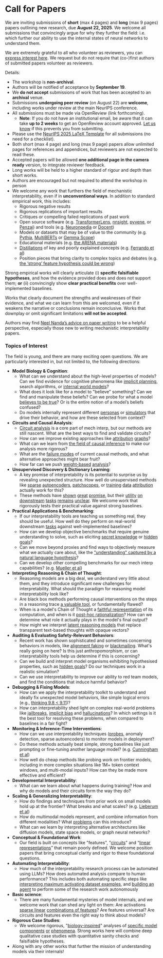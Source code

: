 # Call for Papers
We are inviting submissions of **short** (max 4 pages) and **long** (max 9 pages) papers outlining new research, due **August 22, 2025**. We welcome all submissions that convincingly argue for why they further the field: i.e. which further our ability to use the internal states of neural networks to understand them. 

We are extremely grateful to all who volunteer as reviewers, you can [express interest here](https://www.google.com/url?q=https://docs.google.com/forms/d/e/1FAIpQLSdiw1SJllzoTz_nqzDTzTOGb9DV3W_truQyh-WvYj_QGIi7Mg/viewform?usp%3Ddialog&sa=D&source=editors&ust=1753600200326379&usg=AOvVaw1NCC_kd1KGllZJyRTkTGCV). We request but do not require that (co-)first authors of submitted papers volunteer as reviewers. 

Details: 
* The workshop is **non-archival**.
* Authors will be notified of acceptance by **September 19**.
* We **do not accept** submissions of work that has been accepted to an **archival** venue.
* Submissions **undergoing peer review** (on August 22) are **welcome**, including works under review at the main NeurIPS conference.
* All submissions must be made via OpenReview (link forthcoming).
  * **Note**: If you do not have an institutional email, be aware that it can take **up to 2 weeks** to get an OpenReview account approved. [Let us know](mailto:neurips2025@mechinterpworkshop.com) if this prevents you from submitting.
* Please use the [NeurIPS 2025 LaTeX Template](https://www.google.com/url?q=https://media.neurips.cc/Conferences/NeurIPS2025/Styles.zip&sa=D&source=editors&ust=1753600200328133&usg=AOvVaw1gDEw4Mbd_f9OMLZ9QLO0t) for all submissions (no need for a checklist).
* Both short (max 4 page) and long (max 9 page) papers allow unlimited pages for references and appendices, but reviewers are not expected to read these.
* Accepted papers will be allowed **one additional page in the camera ready** version, to integrate reviewer feedback.
* Long works will be held to a higher standard of rigour and depth than short works.
* Authors are encouraged but not required to attend the workshop in person
* We welcome any work that furthers the field of mechanistic interpretability, even if in **unconventional ways**. In addition to standard empirical work, this includes:
  * Rigorous negative results
  * Rigorous replications of important results
  * Critiques or compelling failed replications of past work
  * Open source software (e.g. [TransformerLens](https://www.google.com/url?q=https://github.com/neelnanda-io/TransformerLens&sa=D&source=editors&ust=1753600200330675&usg=AOvVaw2ogtKlqJcxC1JSVr-IoOjR), [nnsight](https://www.google.com/url?q=https://github.com/ndif-team/nnsight&sa=D&source=editors&ust=1753600200330835&usg=AOvVaw1Ox7lFbGN5Z93UieouryLs), [pyvene](https://www.google.com/url?q=https://github.com/stanfordnlp/pyvene/tree/main/pyvene/models/mlp&sa=D&source=editors&ust=1753600200330990&usg=AOvVaw2Pr7Bzf_nENpvCM39r3FsF), or [Penzai](https://www.google.com/url?q=https://github.com/google-deepmind/penzai&sa=D&source=editors&ust=1753600200331197&usg=AOvVaw3P2vsjGrwJAGJ_WCcihYOX)) and tools (e.g. [Neuronpedia](https://www.google.com/url?q=http://neuronpedia.org&sa=D&source=editors&ust=1753600200331449&usg=AOvVaw3eX7C3qV2Pkctt_eyCoGxR) or [Docent](https://www.google.com/url?q=https://transluce.org/introducing-docent&sa=D&source=editors&ust=1753600200331618&usg=AOvVaw3QitGHeSU80FQoREyAq4Mb))
  * Models or datasets that may be of value to the community (e.g. [Pythia](https://www.google.com/url?q=https://arxiv.org/abs/2304.01373&sa=D&source=editors&ust=1753600200331971&usg=AOvVaw2qS3luvB-PDRzefOelKhUr), [MultiBERTs](https://www.google.com/url?q=https://arxiv.org/abs/2106.16163&sa=D&source=editors&ust=1753600200332125&usg=AOvVaw30NQXei77d4BgKBfpDsTL8) or [Gemma Scope](https://www.google.com/url?q=https://arxiv.org/abs/2408.05147&sa=D&source=editors&ust=1753600200332213&usg=AOvVaw2ZYgF1gt1V-2rZqHc7h-S2))
  * Educational materials (e.g. [the ARENA materials](https://www.google.com/url?q=https://arena3-chapter1-transformer-interp.streamlit.app/&sa=D&source=editors&ust=1753600200332465&usg=AOvVaw2-0dpRR1D8SZx47gzjr0zH))
  * [Distillations](https://www.google.com/url?q=https://distill.pub/2017/research-debt/&sa=D&source=editors&ust=1753600200332613&usg=AOvVaw1GYKQLME5TCqOBuJIGhzx3) of key and poorly explained concepts (e.g. [Ferrando et al](https://www.google.com/url?q=https://arxiv.org/abs/2405.00208&sa=D&source=editors&ust=1753600200332798&usg=AOvVaw30yvx4u2UL9am3gXAyHM7s))
  * Position pieces that bring clarity to complex topics and debates (e.g. [the ‘strong’ feature hypothesis could be wrong](https://www.google.com/url?q=https://www.alignmentforum.org/posts/tojtPCCRpKLSHBdpn/the-strong-feature-hypothesis-could-be-wrong&sa=D&source=editors&ust=1753600200333085&usg=AOvVaw2vvlKB0ywoX7VqWyZ-48dT))

Strong empirical works will clearly articulate (i) **specific falsifiable hypotheses**, and how the evidence provided does and does not support them; **or** (ii) convincingly show **clear practical benefits** over well-implemented baselines. 

Works that clearly document the strengths and weaknesses of their evidence, and what we can learn from this are welcomed, even if it weakens the narrative or conclusions remain inconclusive. Works that downplay or omit significant limitations **will not be accepted**. 

Authors may find [Neel Nanda’s advice on paper writing](https://www.google.com/url?q=https://www.alignmentforum.org/posts/eJGptPbbFPZGLpjsp/highly-opinionated-advice-on-how-to-write-ml-papers&sa=D&source=editors&ust=1753600200335205&usg=AOvVaw1QgSPOTVwnhw1dnTLJLKPd) to be a helpful perspective, especially those new to writing mechanistic interpretability papers. 
### Topics of Interest
The field is young, and there are many exciting open questions. We are particularly interested in, but not limited to, the following directions: 
* **Model Biology & Cognition**:
  * What can we understand about the high-level properties of models? Can we find evidence for cognitive phenomena like [implicit planning](https://www.google.com/url?q=https://transformer-circuits.pub/2025/attribution-graphs/biology.html%23dives-poems&sa=D&source=editors&ust=1753600200336179&usg=AOvVaw2Wqxbdt7sXPgv8GfhGKT0v), search algorithms, or [internal world models](https://www.google.com/url?q=https://arxiv.org/abs/2210.13382&sa=D&source=editors&ust=1753600200336431&usg=AOvVaw3p8IaqCu8jiZ9HXsUZEWKX)?
  * What does it look like for a model to "believe" something? Can we find and manipulate these beliefs? Can we probe for what a model [believes to be true](https://www.google.com/url?q=https://arxiv.org/abs/2310.06824&sa=D&source=editors&ust=1753600200336907&usg=AOvVaw36U9I0c3cevAtFJxtlnA-3)? Or is the entire notion of a model’s beliefs confused?
  * Do models internally represent different [personas](https://www.google.com/url?q=https://arxiv.org/abs/2406.12094&sa=D&source=editors&ust=1753600200337268&usg=AOvVaw0EzXLiQ7LeEaVLtfdvVaQ3) or [simulators](https://www.google.com/url?q=https://www.nature.com/articles/s41586-023-06647-8&sa=D&source=editors&ust=1753600200337391&usg=AOvVaw2B5lwDBkHsExY53Boeofn5) that drive their behavior, and how are these selected from context?
* **Circuits and Causal Analysis**:
  * [Circuit analysis](https://www.google.com/url?q=https://distill.pub/2020/circuits/zoom-in/&sa=D&source=editors&ust=1753600200337738&usg=AOvVaw2ptksIJHp3P0pcD05uQUTU) is a core part of mech interp, but our methods are still nascent. What are the best ways to find and validate circuits?
  * How can we improve existing approaches like [attribution](https://www.google.com/url?q=https://arxiv.org/abs/2406.11944&sa=D&source=editors&ust=1753600200338094&usg=AOvVaw17gBLdRZTlEU9UdW8GOnn5) [graphs](https://www.google.com/url?q=https://transformer-circuits.pub/2025/attribution-graphs/methods.html&sa=D&source=editors&ust=1753600200338331&usg=AOvVaw0QbHfmbOXyYrS-UlVUzBlm)?
  * What can we learn from [the field of causal inference](https://www.google.com/url?q=https://arxiv.org/abs/2407.04690&sa=D&source=editors&ust=1753600200338699&usg=AOvVaw2yOFKzSiGDgN_da1Oe0HAp) to make our analysis more rigorous?
  * What are the [failure modes](https://www.google.com/url?q=https://arxiv.org/abs/2307.15771&sa=D&source=editors&ust=1753600200338909&usg=AOvVaw3TWlS6GtPmV1o9g69JTy51) of current causal methods, and what alternative approaches might bear fruit?
  * How far can we push [weight-based](https://www.google.com/url?q=https://arxiv.org/abs/2301.05217&sa=D&source=editors&ust=1753600200339126&usg=AOvVaw2D8M7Mds9-3Ok3VIVTgMdv) [analysis](https://www.google.com/url?q=https://arxiv.org/abs/2410.08417&sa=D&source=editors&ust=1753600200339219&usg=AOvVaw3McKRJGbgs_K60SyLEzUwU)?
* **Unsupervised Discovery & Dictionary Learning**:
  * A key promise of interpretability is its potential to surprise us by revealing unexpected structure. How well do unsupervised methods like [sparse](https://www.google.com/url?q=https://arxiv.org/abs/2103.15949&sa=D&source=editors&ust=1753600200339666&usg=AOvVaw1gOM9xWE6NVi-kL-pvrnS_) [autoencoders](https://www.google.com/url?q=https://transformer-circuits.pub/2023/monosemantic-features&sa=D&source=editors&ust=1753600200339764&usg=AOvVaw1Mh25lJ9GfePqh--c8rQcA), [patch](https://www.google.com/url?q=https://arxiv.org/abs/2401.06102&sa=D&source=editors&ust=1753600200339863&usg=AOvVaw0_1eIC-0n-_LpW9TKdG30Y)[scopes](https://www.google.com/url?q=https://arxiv.org/abs/2403.10949v2&sa=D&source=editors&ust=1753600200339928&usg=AOvVaw10n1rNzIwWOhteipF4OBwD), or [training](https://www.google.com/url?q=https://proceedings.mlr.press/v70/koh17a?ref%3Dhttps://githubhelp.com&sa=D&source=editors&ust=1753600200340028&usg=AOvVaw2vvtLkAD5OCp0toK488ChC) [data](https://www.google.com/url?q=https://arxiv.org/abs/2308.03296&sa=D&source=editors&ust=1753600200340108&usg=AOvVaw3odF_IpavYHQD5G4XSNAka) [attribution](https://www.google.com/url?q=https://arxiv.org/abs/2205.11482&sa=D&source=editors&ust=1753600200340191&usg=AOvVaw1L8kI0EqkmTD4da9xwJHdQ) actually work for this?
  * These methods have [shown](https://www.google.com/url?q=https://transformer-circuits.pub/2024/scaling-monosemanticity/index.html&sa=D&source=editors&ust=1753600200340378&usg=AOvVaw3fSfr7mYN0kMX2IDCVrEHj) [great](https://www.google.com/url?q=https://transformer-circuits.pub/2025/attribution-graphs/biology.html&sa=D&source=editors&ust=1753600200340495&usg=AOvVaw14A6f06G5P2kLuWixZmGpf) [promise](https://www.google.com/url?q=https://arxiv.org/abs/2503.10965&sa=D&source=editors&ust=1753600200340568&usg=AOvVaw0UjxbQav3GW1cWXOxixY-q), but their [utility](https://www.google.com/url?q=https://arxiv.org/abs/2502.16681&sa=D&source=editors&ust=1753600200340646&usg=AOvVaw2ze5Elc2iga3CVwA6t061I) [on](https://www.google.com/url?q=https://www.tilderesearch.com/blog/sieve&sa=D&source=editors&ust=1753600200340716&usg=AOvVaw059d_-Wr2MCsFy9jAJFgNi) [downstream](https://www.google.com/url?q=https://arxiv.org/abs/2501.17148&sa=D&source=editors&ust=1753600200340787&usg=AOvVaw17dg-dfwNkelkYPzB3ODWo) [tasks](https://www.google.com/url?q=https://transformer-circuits.pub/2024/features-as-classifiers/index.html&sa=D&source=editors&ust=1753600200340909&usg=AOvVaw3EvUcmyWE7Z9uT6fiJiHs7) [remains](https://www.google.com/url?q=https://arxiv.org/abs/2502.04382&sa=D&source=editors&ust=1753600200340990&usg=AOvVaw2_ZjReCxZrPwki_hHGToyv) [unclear](https://www.google.com/url?q=https://www.alignmentforum.org/posts/4uXCAJNuPKtKBsi28/negative-results-for-saes-on-downstream-tasks&sa=D&source=editors&ust=1753600200341098&usg=AOvVaw1tZsi2_5UnJwlBhnPJ6Ke2). We welcome work that rigorously tests their practical value against strong baselines.
* **Practical Applications & Benchmarking**:
  * If our interpretability tools are teaching us something real, they should be useful. How well do they perform on real-world downstream [tasks](https://www.google.com/url?q=https://www.lesswrong.com/posts/wGRnzCFcowRCrpX4Y/downstream-applications-as-validation-of-interpretability&sa=D&source=editors&ust=1753600200341591&usg=AOvVaw0ArjSRWEdhJhOAGoh9nsA5) against well-implemented baselines?
  * How can we develop objective benchmarks that require genuine understanding to solve, such as eliciting [secret knowledge](https://www.google.com/url?q=https://arxiv.org/abs/2505.14352&sa=D&source=editors&ust=1753600200341842&usg=AOvVaw328A7iW64FLMkDltW8YVs_) or [hidden goals](https://www.google.com/url?q=https://arxiv.org/abs/2503.10965&sa=D&source=editors&ust=1753600200341931&usg=AOvVaw3mFBdEcZvZFaPLBByaPAj5)?
  * Can we move beyond proxies and find ways to objectively measure what we actually care about, like the ["understanding" captured by a natural language hypothesis](https://www.google.com/url?q=https://arxiv.org/abs/2502.04382&sa=D&source=editors&ust=1753600200342225&usg=AOvVaw1Hx4xD6L7bR8zj7rPYJYlA)?
  * Can we develop other compelling benchmarks for our mech interp capabilities? (e.g. [Mueller et al](https://www.google.com/url?q=https://arxiv.org/abs/2504.13151&sa=D&source=editors&ust=1753600200342447&usg=AOvVaw3HT95xXFAkUI521NdzZIED))
* **Interpreting Reasoning & Chain of Thought**:
  * Reasoning models are a big deal, we understand very little about them, and they introduce significant new challenges for interpretability. What should the paradigm for reasoning model interpretability look like?
  * Are black box methods performing causal interventions on the steps in a reasoning trace [a valuable tool](https://www.google.com/url?q=https://arxiv.org/abs/2506.19143&sa=D&source=editors&ust=1753600200343086&usg=AOvVaw00LbxdQiNuyCgy2l8y2Pgr), or fundamentally flawed?
  * When is a model's Chain of Thought a [faithful representation](https://www.google.com/url?q=https://arxiv.org/abs/2305.04388&sa=D&source=editors&ust=1753600200343299&usg=AOvVaw0fRSSOJ5_b6yrUSCW-0d8G) of its computation, and when is it [post-hoc rationalization](https://www.google.com/url?q=https://arxiv.org/abs/2503.08679&sa=D&source=editors&ust=1753600200343426&usg=AOvVaw21pfVqH0WmfKlFzHTuviUS)? How can we determine what role it actually plays in the model's final output?
  * How might we interpret [latent reasoning models](https://www.google.com/url?q=https://arxiv.org/abs/2412.06769&sa=D&source=editors&ust=1753600200343650&usg=AOvVaw2cZ_pmmO3YZX7Az149xVSK) that replace transparent text-based thoughts with opaque vectors?
* **Auditing & Evaluating Safety-Relevant Behaviors**:
  * Recent work has shown sophisticated and sometimes concerning behaviors in models, like [alignment faking](https://www.google.com/url?q=https://arxiv.org/abs/2412.14093&sa=D&source=editors&ust=1753600200344174&usg=AOvVaw3tbv8TO94twZar5hJZpv-C) or [blackmailing](https://www.google.com/url?q=https://www.anthropic.com/research/agentic-misalignment&sa=D&source=editors&ust=1753600200344274&usg=AOvVaw0wa4m7JmB1GmuWkFqx2aDE). What's really going on here? Is this just anthropomorphism, or can interpretability tools help us determine if this is concerning?
  * Can we build and interpret model organisms exhibiting hypothesised properties, such as [hidden goals](https://www.google.com/url?q=https://arxiv.org/abs/2503.10965&sa=D&source=editors&ust=1753600200344670&usg=AOvVaw0DCXzpmxapZJw-8jsyrs2H)? Do our techniques work in a realistic simulation?
  * Can we use interpretability to improve our ability to red team models, and find the conditions that induce harmful behavior?
* **Debugging & Fixing Models**:
  * How can we apply the interpretability toolkit to understand and ideally fix unexpected model behaviors, like simple logical errors (e.g., [thinking 9.8 < 9.11](https://www.google.com/url?q=https://transluce.org/observability-interface&sa=D&source=editors&ust=1753600200345370&usg=AOvVaw0UBJDP7vlgOq5dPE6p-yvv))?
  * How can interpretability shed light on complex real-world problems like [jailbreaks](https://www.google.com/url?q=https://transformer-circuits.pub/2025/attribution-graphs/biology.html%23dives-jailbreak&sa=D&source=editors&ust=1753600200345621&usg=AOvVaw1Nc0eBPy0E7L2pHRjKN8lo), [implicit bias](https://www.google.com/url?q=https://arxiv.org/abs/2506.10922&sa=D&source=editors&ust=1753600200345727&usg=AOvVaw3Y93pEp36xAA1r9HwhJVEU) and [hallucinations](https://www.google.com/url?q=https://arxiv.org/abs/2411.14257&sa=D&source=editors&ust=1753600200345816&usg=AOvVaw046fz0GmKA8uwYFMJfSsO3)? In which settings is it the best tool for resolving these problems, when compared to baselines in a fair fight?
* **Monitoring & Inference-Time Interventions**:
  * How can we use interpretability techniques ([probes](https://www.google.com/url?q=https://arxiv.org/abs/2102.12452&sa=D&source=editors&ust=1753600200346400&usg=AOvVaw214W_JAsK9y0pL_VpviYcN), anomaly detection, sparse autoencoders) to monitor models in deployment?
  * Do these methods actually beat simple, strong baselines like just prompting or fine-tuning another language model? (e.g. [Cunningham et al](https://www.google.com/url?q=https://alignment.anthropic.com/2025/cheap-monitors/&sa=D&source=editors&ust=1753600200346727&usg=AOvVaw02zkUFrh_jAJcl_mkfwbd_))
  * How well do cheap methods like probing work on frontier models, including in more complex situations like 1M+ token context windows, and multi-modal inputs? How can they be made more effective and efficient?
* **Developmental Interpretability**:
  * What can we learn about what happens during training? How and why do models and their circuits form the way they do?
* **Scaling & Generalizing Interpretability**:
  * How do findings and techniques from prior work on small models hold up at the frontier? What breaks and what scales? (e.g. [Lieberum et al](https://www.google.com/url?q=https://arxiv.org/abs/2307.09458&sa=D&source=editors&ust=1753600200347642&usg=AOvVaw3gzG9emCTiT83GdCC3ZENU))
  * How do multimodal models represent, and combine information from different modalities? What [problems](https://www.google.com/url?q=https://openreview.net/pdf?id%3DVUhRdZp8ke&sa=D&source=editors&ust=1753600200347885&usg=AOvVaw2_bINUHYiYFa3hJwBVJyal) can this introduce?
  * What can we learn by interpreting alternative architectures like diffusion models, state space models, or graph neural networks?
* **Conceptual & Foundational Work**:
  * Our field is built on concepts like "features", "[circuits](https://www.google.com/url?q=https://distill.pub/2020/circuits/zoom-in/&sa=D&source=editors&ust=1753600200348575&usg=AOvVaw2buUgGRyCtEkDiodZE7JAJ)" and “[linear representations](https://www.google.com/url?q=https://transformer-circuits.pub/2024/july-update/index.html%23linear-representations&sa=D&source=editors&ust=1753600200348725&usg=AOvVaw3WnDhnfmzb0KxDgnA8RWnt)” that remain poorly defined. We welcome position papers that bring conceptual clarity and rigor to these foundational questions.
* **Automating Interpretability**:
  * How much of the interpretability research process can be automated using LLMs? How does automated analysis compare to human performance? This includes both automating specific steps like [interpreting maximum activating dataset examples](https://www.google.com/url?q=https://openaipublic.blob.core.windows.net/neuron-explainer/paper/index.html&sa=D&source=editors&ust=1753600200349526&usg=AOvVaw13tk9sm_FTgljLSmSV6G38), and [building an agent](https://www.google.com/url?q=https://arxiv.org/abs/2404.14394&sa=D&source=editors&ust=1753600200349664&usg=AOvVaw2Q8BJnMFb5QE_Z_r1kBXu-) to perform some of the research work autonomously
* **Basic science**:
  * There are many fundamental mysteries of model internals, and we welcome work that can shed any light on them: Are activations [sparse linear](https://www.google.com/url?q=https://arxiv.org/abs/1601.03764&sa=D&source=editors&ust=1753600200350317&usg=AOvVaw0bjttYvTloYj2I2-yI4sTn) [combinations of features](https://www.google.com/url?q=https://transformer-circuits.pub/2022/toy_model/index.html&sa=D&source=editors&ust=1753600200350497&usg=AOvVaw2zrVvxKKlzQXhY_ydm8qgl)? Are features universal? Are circuits and features even the right way to think about models?
* **Rigorous Case Studies**:
  * We welcome rigorous, "[biology-inspired](https://www.google.com/url?q=https://distill.pub/2020/circuits/curve-circuits/&sa=D&source=editors&ust=1753600200350989&usg=AOvVaw2IkAUKW35TyE_KWPik9U57)" analyses of [specific model](https://www.google.com/url?q=https://arxiv.org/abs/2310.04625&sa=D&source=editors&ust=1753600200351133&usg=AOvVaw3EbLr1EGHxqcXRsxkcUnSP) [components](https://www.google.com/url?q=https://transformer-circuits.pub/2024/scaling-monosemanticity/index.html&sa=D&source=editors&ust=1753600200351253&usg=AOvVaw0ehho9ZB2pz2TQFtXWQJe-) [or](https://www.google.com/url?q=https://arxiv.org/abs/2305.01610&sa=D&source=editors&ust=1753600200351382&usg=AOvVaw1nfHBKexOeTH61sX1UODTe) [phenomena](https://www.google.com/url?q=https://arxiv.org/abs/2306.09346&sa=D&source=editors&ust=1753600200351534&usg=AOvVaw16z6OpKsyz1ojKtsTtgq2B). Strong works here will combine deep qualitative case studies with quantitative sanity checks and falsifiable hypotheses.
* Along with any other works that further the mission of understanding models via their internals!